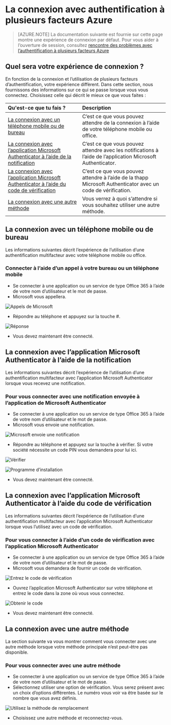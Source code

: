 <properties
    pageTitle="Azure expérience AMF connexion avec authentification à plusieurs facteurs Azure"
    description="Cette page vous fournira des conseils sur où vous pouvez pour voir les différentes méthodes de connexion disponibles avec Azure AMF."
    keywords="authentification de l’utilisateur, l’expérience de connexion, connectez-vous à l’aide de téléphone mobile, connectez-vous à l’aide de téléphone"
    services="multi-factor-authentication"
    documentationCenter=""
    authors="kgremban"
    manager="femila"
    editor="curtland"/>

<tags
    ms.service="multi-factor-authentication"
    ms.workload="identity"
    ms.tgt_pltfrm="na"
    ms.devlang="na"
    ms.topic="article"
    ms.date="08/22/2016"
    ms.author="kgremban"/>

# <a name="the-sign-in-experience-with-azure-multi-factor-authentication"></a>La connexion avec authentification à plusieurs facteurs Azure
> [AZURE.NOTE]  La documentation suivante est fournie sur cette page montre une expérience de connexion par défaut.  Pour vous aider à l’ouverture de session, consultez [rencontre des problèmes avec l’authentification à plusieurs facteurs Azure](multi-factor-authentication-end-user-manage-settings.md)



## <a name="what-will-your-sign-in-experience-be"></a>Quel sera votre expérience de connexion ?
En fonction de la connexion et l’utilisation de plusieurs facteurs d’authentification, votre expérience diffèrent.  Dans cette section, nous fournissons des informations sur ce qui se passe lorsque vous vous connectez.  Choisissez celle qui décrit le mieux ce que vous faites :


Qu'est-ce que tu fais ?|Description
:------------- | :------------- |
[La connexion avec un téléphone mobile ou de bureau](#signing-in-with-mobile-or-office-phone) | C’est ce que vous pouvez attendre de la connexion à l’aide de votre téléphone mobile ou office.
[La connexion avec l’application Microsoft Authenticator à l’aide de la notification](#signing-in-with-the-microsoft-authenticator-app-using-notification) | C’est ce que vous pouvez attendre avec les notifications à l’aide de l’application Microsoft Authenticator.
[La connexion avec l’application Microsoft Authenticator à l’aide du code de vérification](#signing-in-with-the-microsoft-authenticator-app-using-verification-code)|C’est ce que vous pouvez attendre à l’aide de la thapp Microsoft Authenticator avec un code de vérification.
[La connexion avec une autre méthode](#signing-in-with-an-alternate-method)|Vous verrez à quoi s’attendre si vous souhaitez utiliser une autre méthode.

## <a name="signing-in-with-mobile-or-office-phone"></a>La connexion avec un téléphone mobile ou de bureau

Les informations suivantes décrit l’expérience de l’utilisation d’une authentification multifacteur avec votre téléphone mobile ou office.

### <a name="to-sign-in-with-a-call-to-your-office-or-mobile-phone"></a>Connecter à l’aide d’un appel à votre bureau ou un téléphone mobile

- Se connecter à une application ou un service de type Office 365 à l’aide de votre nom d’utilisateur et le mot de passe.
- Microsoft vous appellera.

![Appels de Microsoft](./media/multi-factor-authentication-end-user-signin-phone/call.png)

- Répondre au téléphone et appuyez sur la touche #.

![Réponse](./media/multi-factor-authentication-end-user-signin-phone/phone.png)

- Vous devez maintenant être connecté.</li>

## <a name="signing-in-with-the-microsoft-authenticator-app-using-notification"></a>La connexion avec l’application Microsoft Authenticator à l’aide de la notification

Les informations suivantes décrit l’expérience de l’utilisation d’une authentification multifacteur avec l’application Microsoft Authenticator lorsque vous recevez une notification.

### <a name="to-sign-in-with-a-notification-sent-the-microsoft-authenticator-app"></a>Pour vous connecter avec une notification envoyée à l’application de Microsoft Authenticator

- Se connecter à une application ou un service de type Office 365 à l’aide de votre nom d’utilisateur et le mot de passe.
- Microsoft vous envoie une notification.

![Microsoft envoie une notification](./media/multi-factor-authentication-end-user-signin-app-notify/notify.png)


- Répondre au téléphone et appuyez sur la touche à vérifier.  Si votre société nécessite un code PIN vous demandera pour lui ici.

![Vérifier](./media/multi-factor-authentication-end-user-signin-app-notify/phone.png)

![Programme d’installation](./media/multi-factor-authentication-end-user-first-time-mobile-app/scan3.png)

- Vous devez maintenant être connecté.


## <a name="signing-in-with-the-microsoft-authenticator-app-using-verification-code"></a>La connexion avec l’application Microsoft Authenticator à l’aide du code de vérification

Les informations suivantes décrit l’expérience de l’utilisation d’une authentification multifacteur avec l’application Microsoft Authenticator lorsque vous l’utilisez avec un code de vérification.

### <a name="to-sign-in-using-a-verification-code-with-the-microsoft-authenticator-app"></a>Pour vous connecter à l’aide d’un code de vérification avec l’application Microsoft Authenticator

- Se connecter à une application ou un service de type Office 365 à l’aide de votre nom d’utilisateur et le mot de passe.
- Microsoft vous demandera de fournir un code de vérification.

![Entrez le code de vérification](./media/multi-factor-authentication-end-user-signin-app-verify/verify.png)

- Ouvrez l’application Microsoft Authenticator sur votre téléphone et entrez le code dans la zone où vous vous connectez.

![Obtenir le code](./media/multi-factor-authentication-end-user-signin-app-verify/phone.png)



- Vous devez maintenant être connecté.


## <a name="signing-in-with-an-alternate-method"></a>La connexion avec une autre méthode


La section suivante va vous montrer comment vous connecter avec une autre méthode lorsque votre méthode principale n’est peut-être pas disponible.

### <a name="to-sign-in-with-an-alternate-method"></a>Pour vous connecter avec une autre méthode

- Se connecter à une application ou un service de type Office 365 à l’aide de votre nom d’utilisateur et le mot de passe.
- Sélectionnez utiliser une option de vérification.  Vous serez présent avec un choix d’options différentes. Le numéro vous voir va être basée sur le nombre que vous avez définis.

![Utilisez la méthode de remplacement](./media/multi-factor-authentication-end-user-signin-alt/alt.png)

- Choisissez une autre méthode et reconnectez-vous.
